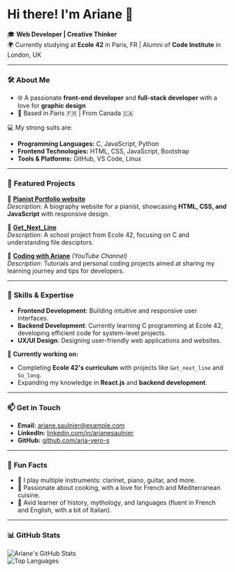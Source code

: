 # **Hi there! I'm Ariane 👋**  

🎓 **Web Developer | Creative Thinker**  
🌍 Currently studying at **Ecole 42** in Paris, FR | Alumni of **Code Institute** in London, UK  

---

### 🛠 **About Me**  
- 🌐 A passionate **front-end developer** and **full-stack developer** with a love for **graphic design** 
- 📍 Based in Paris 🇫🇷 | From Canada 🇨🇦  

💻 My strong suits are:  
- **Programming Languages:** C, JavaScript, Python  
- **Frontend Technologies:** HTML, CSS, JavaScript, Bootstrap  
- **Tools & Platforms:** GitHub, VS Code, Linux  

---

### 🚀 **Featured Projects**  
🌟 **[Pianist Portfolio website](https://paolorubinacci.com)**  
*Description*: A biography website for a pianist, showcasing **HTML, CSS, and JavaScript** with responsive design.  

🌟 **[Get_Next_Line]([https://github.com/Aria-vero-s/get_next_line])**  
*Description*: A school project from Ecole 42, focusing on C and understanding file desciptors.  

🌟 **[Coding with Ariane]([https://www.youtube.com/@codingwithariane])** *(YouTube Channel)*  
*Description*: Tutorials and personal coding projects aimed at sharing my learning journey and tips for developers.  

---

### 💼 **Skills & Expertise**  
- **Frontend Development**: Building intuitive and responsive user interfaces.
- **Backend Development**: Currently learning C programming at Ecole 42, developing efficient code for system-level projects.  
- **UX/UI Design**: Designing user-friendly web applications and websites.  

🎯 **Currently working on:**  
- Completing **Ecole 42's curriculum** with projects like `Get_next_line` and `So_long`.  
- Expanding my knowledge in **React.js** and **backend development**.  

---

### 📫 **Get in Touch**  
- **Email:** ariane.saulnier@example.com
- **LinkedIn:** [linkedin.com/in/arianesaulnier](#)  
- **GitHub:** [github.com/aria-vero-s](#)  

---

### 🌟 **Fun Facts**  
- 🎷 I play multiple instruments: clarinet, piano, guitar, and more.  
- 🍳 Passionate about cooking, with a love for French and Mediterranean cuisine.  
- 📖 Avid learner of history, mythology, and languages (fluent in French and English, with a bit of Italian).

---

### 📊 **GitHub Stats**  
![Ariane's GitHub Stats](https://github-readme-stats.vercel.app/api?username=ArianeSaulnier&show_icons=true&theme=radical)  
![Top Languages](https://github-readme-stats.vercel.app/api/top-langs/?username=ArianeSaulnier&layout=compact&theme=radical)  
